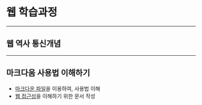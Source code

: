 # 웹 학습과정

---
## 웹 역사 통신개념

---
## 마크다움 사용법 이해하기

- [마크다운 파일](a_asset/markdown.md)을 이용하여, 사용법 이해
- [웹 접근성](a_asset/web_accessibility.md)을 이해하기 위한 문서 작성
